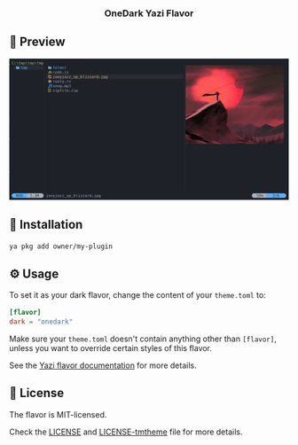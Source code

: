 <h3 align="center">
	OneDark Yazi Flavor
</h3>


## 👀 Preview

<img src="preview.png" width="600" />

## 🎨 Installation


```sh
ya pkg add owner/my-plugin
```

## ⚙️ Usage

<!--
If your flavor uses a light color scheme, use "light" instead of "dark" wherever it appears below.
-->

To set it as your dark flavor, change the content of your `theme.toml` to:

```toml
[flavor]
dark = "onedark"
```

Make sure your `theme.toml` doesn't contain anything other than `[flavor]`, unless you want to override certain styles of this flavor.

See the [Yazi flavor documentation](https://yazi-rs.github.io/docs/flavors/overview) for more details.

## 📜 License

The flavor is MIT-licensed.

Check the [LICENSE](LICENSE) and [LICENSE-tmtheme](LICENSE-tmtheme) file for more details.
